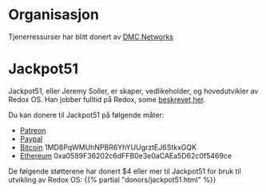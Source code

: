 # Organisasjon

Tjenerressurser har blitt donert av [DMC Networks](http://dmcnet.net/)

# Jackpot51

Jackpot51, eller Jeremy Soller, er skaper, vedlikeholder, og hovedutvikler av Redox OS. Han jobber fulltid på Redox, some [beskrevet her](https://www.reddit.com/r/rust/comments/5klu34/funding_redox_os_development/).

Du kan donere til Jackpot51 på følgende måter:

- [Patreon](https://www.patreon.com/redox_os)
- [Paypal](https://www.paypal.me/redoxos)
- [Bitcoin](bitcoin:1MD8PqWMUhNPBR6YhYUUgrztEJ6StkxGQK) 1MD8PqWMUhNPBR6YhYUUgrztEJ6StkxGQK
- [Ethereum](ethereum:0xa0589F36202c6dFFB0e3e0aCAEa5D62c0f5469ce) 0xa0589F36202c6dFFB0e3e0aCAEa5D62c0f5469ce

De følgende støtterene har donert $4 eller mer til Jackpot51 for bruk til utvikling av Redox OS:
{{% partial "donors/jackpot51.html" %}}
